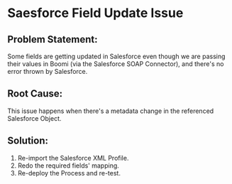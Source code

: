 # Saesforce Field Update Issue

## Problem Statement:
Some fields are getting updated in Salesforce even though we are passing their values in Boomi (via the Salesforce SOAP Connector), and there's no error thrown by Salesforce.

## Root Cause:
This issue happens when there's a metadata change in the referenced Salesforce Object.

## Solution:
1. Re-import the Salesforce XML Profile.
2. Redo the required fields' mapping.
3. Re-deploy the Process and re-test.
